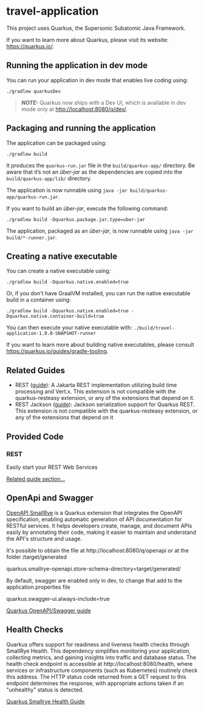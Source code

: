 # travel-application

This project uses Quarkus, the Supersonic Subatomic Java Framework.

If you want to learn more about Quarkus, please visit its website: <https://quarkus.io/>.

## Running the application in dev mode

You can run your application in dev mode that enables live coding using:

```shell script
./gradlew quarkusDev
```

> **_NOTE:_**  Quarkus now ships with a Dev UI, which is available in dev mode only at <http://localhost:8080/q/dev/>.

## Packaging and running the application

The application can be packaged using:

```shell script
./gradlew build
```

It produces the `quarkus-run.jar` file in the `build/quarkus-app/` directory.
Be aware that it’s not an _über-jar_ as the dependencies are copied into the `build/quarkus-app/lib/` directory.

The application is now runnable using `java -jar build/quarkus-app/quarkus-run.jar`.

If you want to build an _über-jar_, execute the following command:

```shell script
./gradlew build -Dquarkus.package.jar.type=uber-jar
```

The application, packaged as an _über-jar_, is now runnable using `java -jar build/*-runner.jar`.

## Creating a native executable

You can create a native executable using:

```shell script
./gradlew build -Dquarkus.native.enabled=true
```

Or, if you don't have GraalVM installed, you can run the native executable build in a container using:

```shell script
./gradlew build -Dquarkus.native.enabled=true -Dquarkus.native.container-build=true
```

You can then execute your native executable with: `./build/travel-application-1.0.0-SNAPSHOT-runner`

If you want to learn more about building native executables, please consult <https://quarkus.io/guides/gradle-tooling>.

## Related Guides

- REST ([guide](https://quarkus.io/guides/rest)): A Jakarta REST implementation utilizing build time processing and Vert.x. This extension is not compatible with the quarkus-resteasy extension, or any of the extensions that depend on it.
- REST Jackson ([guide](https://quarkus.io/guides/rest#json-serialisation)): Jackson serialization support for Quarkus REST. This extension is not compatible with the quarkus-resteasy extension, or any of the extensions that depend on it

## Provided Code

### REST

Easily start your REST Web Services

[Related guide section...](https://quarkus.io/guides/getting-started-reactive#reactive-jax-rs-resources)

## OpenApi and Swagger

[OpenAPI SmallRye](https://github.com/smallrye/smallrye-open-api/) is a Quarkus extension that integrates the OpenAPI specification,
enabling automatic generation of API documentation for RESTful services.
It helps developers create, manage, and document APIs easily by annotating their code, making it easier to maintain and understand the API's structure and usage.

It's possible to obtain the file at http://localhost:8080/q/openapi or at the folder /target/generated

quarkus.smallrye-openapi.store-schema-directory=target/generated/

By default, swagger are enabled only in dev, to change that add to the application.properties file

quarkus.swagger-ui.always-include=true

[Quarkus OpenAPI/Swagger guide](https://quarkus.io/guides/openapi-swaggerui)

## Health Checks
Quarkus offers support for readiness and liveness health checks through SmallRye Health.
This dependency simplifies monitoring your application, collecting metrics, and gaining insights into traffic and database status.
The health check endpoint is accessible at http://localhost:8080/health, where services or infrastructure components (such as Kubernetes) routinely check this address.
The HTTP status code returned from a GET request to this endpoint determines the response, with appropriate actions taken if an "unhealthy" status is detected.

[Quarkus Smallrye Health Guide](https://quarkus.io/guides/smallrye-health)